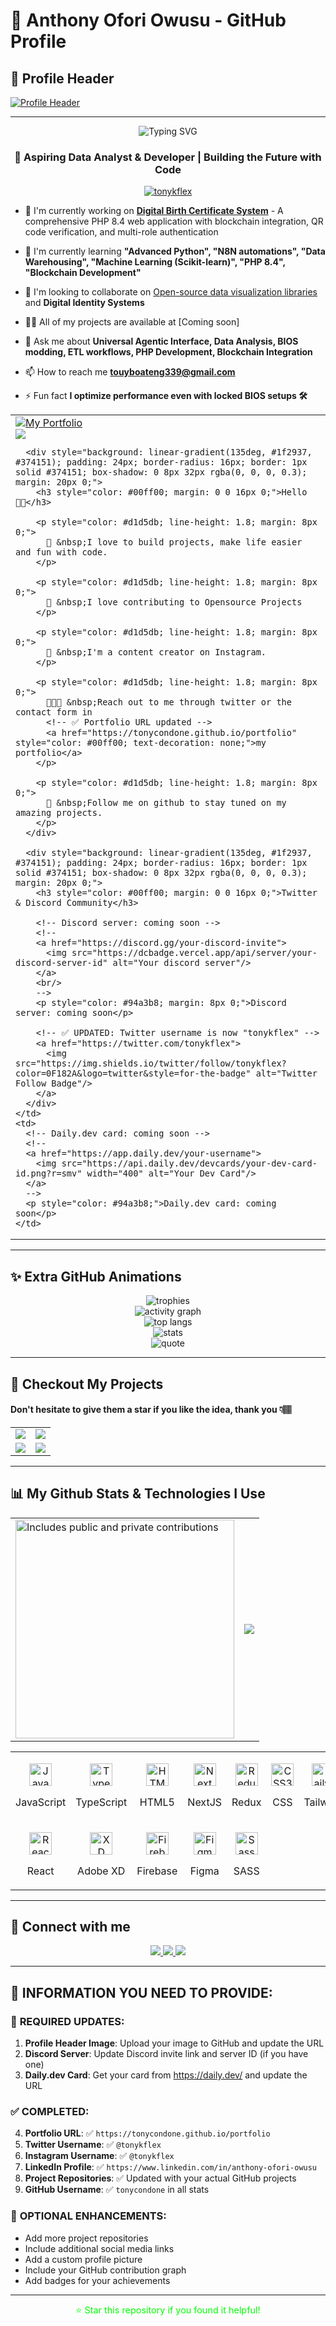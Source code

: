 # 🚀 Anthony Ofori Owusu - GitHub Profile

## 🎨 Profile Header
<!-- 🔴 REPLACE THIS: Upload your profile header image to GitHub and update the URL below -->
[![Profile Header](https://user-images.githubusercontent.com/78784850/223382595-206f2aef-9fc7-4782-a57c-f5e21fb9a120.jpg)](https://tonycondone.github.io/portfolio)

---

<div align="center">
  <img src="https://readme-typing-svg.herokuapp.com?font=Fira+Code&pause=1000&color=00FF00&center=true&vCenter=true&width=435&lines=Hi+%F0%9F%91%8B%2C+I'm+Anthony+Ofori+Owusu;Data+Analyst+%26+Developer;From+Ghana+%F0%9F%87%AC%F0%9F%87%AD;Always+Learning+%26+Building" alt="Typing SVG" />
</div>

<h3 align="center">🚀 Aspiring Data Analyst & Developer | Building the Future with Code</h3>
<p align="center"> <a href="https://twitter.com/tonykflex" target="blank"><img src="https://img.shields.io/twitter/follow/tonykflex?logo=twitter&style=for-the-badge" alt="tonykflex" /></a> </p>

- 🔭 I'm currently working on **[Digital Birth Certificate System](https://github.com/tonycondone/birth-certificate-system)** - A comprehensive PHP 8.4 web application with blockchain integration, QR code verification, and multi-role authentication

- 🌱 I'm currently learning **"Advanced Python", "N8N automations", "Data Warehousing", "Machine Learning (Scikit-learn)", "PHP 8.4", "Blockchain Development"**

- 👯 I'm looking to collaborate on [Open-source data visualization libraries](https://www.rawgraphs.io) and **Digital Identity Systems**

- 👨‍💻 All of my projects are available at [Coming soon]

- 💬 Ask me about **Universal Agentic Interface, Data Analysis, BIOS modding, ETL workflows, PHP Development, Blockchain Integration**

- 📫 How to reach me **touyboateng339@gmail.com**

- ⚡ Fun fact **I optimize performance even with locked BIOS setups 🛠️**

<table>
  <tr>
    <td valign="center">
      <!-- ✅ Portfolio URL updated -->
      <a href="https://tonycondone.github.io/portfolio">
        <img src="https://img.shields.io/badge/my_portfolio-000?style=for-the-badge&logo=ko-fi&logoColor=white" alt="My Portfolio"/>
      </a> 
      <br/>
      <!-- ✅ UPDATED: Username is now "tonycondone" -->
      <img src="https://komarev.com/ghpvc/?username=tonycondone&&style=flat-square" align="center" />
      
      <div style="background: linear-gradient(135deg, #1f2937, #374151); padding: 24px; border-radius: 16px; border: 1px solid #374151; box-shadow: 0 8px 32px rgba(0, 0, 0, 0.3); margin: 20px 0;">
        <h3 style="color: #00ff00; margin: 0 0 16px 0;">Hello 👋🏾</h3>
        
        <p style="color: #d1d5db; line-height: 1.8; margin: 8px 0;">
          👀 &nbsp;I love to build projects, make life easier and fun with code.
        </p>
        
        <p style="color: #d1d5db; line-height: 1.8; margin: 8px 0;">
          🚀 &nbsp;I love contributing to Opensource Projects
        </p>
        
        <p style="color: #d1d5db; line-height: 1.8; margin: 8px 0;">
          🙂 &nbsp;I'm a content creator on Instagram.
        </p>
        
        <p style="color: #d1d5db; line-height: 1.8; margin: 8px 0;">
          🧑🏽‍💻 &nbsp;Reach out to me through twitter or the contact form in 
          <!-- ✅ Portfolio URL updated -->
          <a href="https://tonycondone.github.io/portfolio" style="color: #00ff00; text-decoration: none;">my portfolio</a>
        </p>
        
        <p style="color: #d1d5db; line-height: 1.8; margin: 8px 0;">
          💞️ &nbsp;Follow me on github to stay tuned on my amazing projects.
        </p>
      </div>
      
      <div style="background: linear-gradient(135deg, #1f2937, #374151); padding: 24px; border-radius: 16px; border: 1px solid #374151; box-shadow: 0 8px 32px rgba(0, 0, 0, 0.3); margin: 20px 0;">
        <h3 style="color: #00ff00; margin: 0 0 16px 0;">Twitter & Discord Community</h3>
        
        <!-- Discord server: coming soon -->
        <!--
        <a href="https://discord.gg/your-discord-invite">
          <img src="https://dcbadge.vercel.app/api/server/your-discord-server-id" alt="Your discord server"/>
        </a>
        <br/>
        -->
        <p style="color: #94a3b8; margin: 8px 0;">Discord server: coming soon</p>
        
        <!-- ✅ UPDATED: Twitter username is now "tonykflex" -->
        <a href="https://twitter.com/tonykflex">
          <img src="https://img.shields.io/twitter/follow/tonykflex?color=0F182A&logo=twitter&style=for-the-badge" alt="Twitter Follow Badge"/>
        </a>
      </div>
    </td>
    <td>
      <!-- Daily.dev card: coming soon -->
      <!--
      <a href="https://app.daily.dev/your-username">
        <img src="https://api.daily.dev/devcards/your-dev-card-id.png?r=smv" width="400" alt="Your Dev Card"/>
      </a>
      -->
      <p style="color: #94a3b8;">Daily.dev card: coming soon</p>
    </td>
  </tr>
</table>

---

## ✨ Extra GitHub Animations

<div align="center">
  
  <!-- GitHub Trophies -->
  <img src="https://github-profile-trophy.vercel.app/?username=tonycondone&theme=algolia&no-frame=true&no-bg=true&margin-w=8" alt="trophies" />
  <br/>

  <!-- Activity Graph -->
  <img src="https://github-readme-activity-graph.vercel.app/graph?username=tonycondone&bg_color=0d1117&color=00ff00&line=00ff00&point=ffffff&area=true&hide_border=true" alt="activity graph" />
  <br/>

  <!-- Top Languages -->
  <img src="https://github-readme-stats.vercel.app/api/top-langs/?username=tonycondone&layout=compact&theme=radical&hide_border=true&bg_color=0d1117" alt="top langs" />
  <br/>

  <!-- Profile Stats -->
  <img src="https://github-readme-stats.vercel.app/api?username=tonycondone&show_icons=true&theme=radical&hide_border=true&bg_color=0d1117" alt="stats" />
  <br/>

  <!-- Dev Quote -->
  <img src="https://quotes-github-readme.vercel.app/api?type=horizontal&theme=radical" alt="quote" />
</div>

---

## 🚀 Checkout My Projects
#### Don't hesitate to give them a star if you like the idea, thank you 👇🏽

<!-- ✅ UPDATED: Now using your actual project repositories -->
<table align="center">
  <tr>
    <td>
      <a href="https://github.com/tonycondone/birth-certificate-system">
        <img src="https://github-readme-stats.vercel.app/api/pin/?username=tonycondone&repo=birth-certificate-system" />
      </a>
    </td>
    <td>
      <a href="https://github.com/tonycondone/saas-platform">
        <img src="https://github-readme-stats.vercel.app/api/pin/?username=tonycondone&repo=saas-platform" />
      </a>
    </td>
  </tr>
  <tr>
    <td>
      <a href="https://github.com/tonycondone/new-saas">
        <img src="https://github-readme-stats.vercel.app/api/pin/?username=tonycondone&repo=new-saas" />
      </a>
    </td>
    <td>
      <a href="https://github.com/tonycondone/enterprise-appdata-cleaner">
        <img src="https://github-readme-stats.vercel.app/api/pin/?username=tonycondone&repo=enterprise-appdata-cleaner" />
      </a>
    </td>
  </tr>
</table>

---

## 📊 My Github Stats & Technologies I Use

<table>
  <tr>
    <td>
      <!-- ✅ UPDATED: Username is now "tonycondone" -->
      <a href="https://www.github.com/tonycondone">
        <img src="https://api.vaunt.dev/v1/github/entities/tonycondone/contributions?format=svg&private=true" width="350" title="Includes public and private contributions" />
      </a>
    </td>
    <td>
      <!-- ✅ UPDATED: Username is now "tonycondone" -->
      <a href="https://www.github.com/tonycondone">
        <img src="https://nirzak-streak-stats.vercel.app/?user=tonycondone&stroke=ffffff&background=1d2a3a&ring=5BCDEC&fire=5BCDEC&currStreakNum=ffffff&currStreakLabel=5BCDEC&sideNums=ffffff&sideLabels=ffffff&dates=ffffff&hide_border=true" />
      </a>
    </td>
  </tr>
</table>

<!-- ✅ UPDATED: Now showing your actual technologies from your projects -->
<table>
  <tr>
    <td>
      <p align="center">
        <a href="https://developer.mozilla.org/en-US/docs/Web/JavaScript" target="blank" rel="noreferrer">
          <img src="https://raw.githubusercontent.com/danielcranney/readme-generator/main/public/icons/skills/javascript-colored.svg" width="36" height="36" alt="JavaScript" />
        </a>
        <p align="center">JavaScript</p>
      </p>
    </td>
    <td>           
      <p align="center">
        <a href="https://www.typescriptlang.org/" target="blank" rel="noreferrer">
          <img src="https://raw.githubusercontent.com/danielcranney/readme-generator/main/public/icons/skills/typescript-colored.svg" width="36" height="36" alt="TypeScript" />
        </a>
        <p align="center">TypeScript</p>
      </p>
    </td>
    <td>
      <p align="center">
        <a href="https://developer.mozilla.org/en-US/docs/Glossary/HTML5" target="blank" rel="noreferrer">
          <img src="https://raw.githubusercontent.com/danielcranney/readme-generator/main/public/icons/skills/html5-colored.svg" width="36" height="36" alt="HTML5" />
        </a>
        <p align="center">HTML5</p>
      </p>
    </td>
    <td>            
      <p align="center">
        <a href="https://nextjs.org/docs" target="blank" rel="noreferrer">
          <img src="https://raw.githubusercontent.com/danielcranney/readme-generator/main/public/icons/skills/nextjs-colored.svg" width="36" height="36" alt="NextJs" />
        </a>
        <p align="center">NextJS</p>
      </p>
    </td>
    <td>
      <p align="center">
        <a href="https://redux.js.org/" target="blank" rel="noreferrer">
          <img src="https://raw.githubusercontent.com/danielcranney/readme-generator/main/public/icons/skills/redux-colored.svg" width="36" height="36" alt="Redux" />
        </a>
        <p align="center">Redux</p>
      </p>
    </td>
    <td>
      <p align="center">
        <a href="https://www.w3.org/TR/CSS/#css" target="blank" rel="noreferrer">
          <img src="https://raw.githubusercontent.com/danielcranney/readme-generator/main/public/icons/skills/css3-colored.svg" width="36" height="36" alt="CSS3" />
        </a>
        <p align="center">CSS</p>
      </p>
    </td>
    <td>      
      <p align="center">
        <a href="https://tailwindcss.com/" target="blank" rel="noreferrer">
          <img src="https://raw.githubusercontent.com/danielcranney/readme-generator/main/public/icons/skills/tailwindcss-colored.svg" width="36" height="36" alt="TailwindCSS" />
        </a>
        <p align="center">Tailwind</p>
      </p>
    </td>
    <td>            
      <p align="center">
        <a href="https://nodejs.org/en/" target="blank" rel="noreferrer">
        <img src="https://raw.githubusercontent.com/danielcranney/readme-generator/main/public/icons/skills/nodejs-colored.svg" width="36" height="36" alt="NodeJS" />
        </a>
        <p align="center">NodeJS</p>
      </p>
    </td>
    <td>           
      <p align="center">
        <a href="https://expressjs.com/" target="blank" rel="noreferrer">
          <img src="https://raw.githubusercontent.com/danielcranney/readme-generator/main/public/icons/skills/express-colored.svg" width="36" height="36" alt="Express" />
        </a>
        <p align="center">ExpressJS</p>
      </p>
    </td>
    <td>             
      <p align="center">
        <a href="https://www.mongodb.com/" target="blank" rel="noreferrer">
          <img src="https://raw.githubusercontent.com/danielcranney/readme-generator/main/public/icons/skills/mongodb-colored.svg" width="36" height="36" alt="MongoDB" />
        </a>
        <p align="center">MongoDB</p>
      </p>
    </td>
    </tr>
    <tr>
    <td>
      <p align="center">
        <a href="https://reactjs.org/" target="blank" rel="noreferrer">
          <img src="https://raw.githubusercontent.com/danielcranney/readme-generator/main/public/icons/skills/react-colored.svg" width="36" height="36" alt="React" />
        </a>
        <p align="center">React</p>
      </p>
    </td>
    <td>           
      <p align="center">
        <a href="https://www.adobe.com/uk/products/xd.html" target="blank" rel="noreferrer">
          <img src="https://raw.githubusercontent.com/danielcranney/readme-generator/main/public/icons/skills/xd-colored.svg" width="36" height="36" alt="XD" />
        </a>
        <p align="center">Adobe XD</p>
      </p>
    </td>
    <td>
      <p align="center">
          <a href="https://firebase.google.com/" target="blank" rel="noreferrer">
          <img src="https://raw.githubusercontent.com/danielcranney/readme-generator/main/public/icons/skills/firebase-colored.svg" width="36" height="36" alt="Firebase" />
          </a>
        <p align="center">Firebase</p>
      </p>      
    </td>
    <td>
      <p align="center">
        <a href="https://www.figma.com/" target="blank" rel="noreferrer">
          <img src="https://raw.githubusercontent.com/danielcranney/readme-generator/main/public/icons/skills/figma-colored.svg" width="36" height="36" alt="Figma" />
        </a>
        <p align="center">Figma</p>
      </p>
    </td>
    <td>
      <p align="center">
        <a href="https://sass-lang.com/" target="blank" rel="noreferrer">
          <img src="https://raw.githubusercontent.com/danielcranney/readme-generator/main/public/icons/skills/sass-colored.svg" width="36" height="36" alt="Sass" />
        </a>
        <p align="center">SASS</p>
      </p>
    </td>
  </tr>
</table>

---

## 🌟 Connect with me

<!-- ✅ UPDATED: Now using your actual social media profiles -->
<p align="center">
  <a href="https://www.linkedin.com/in/anthony-ofori-owusu">
    <img src="https://img.icons8.com/fluent/48/000000/linkedin.png"/>
  </a>
  <a href="https://twitter.com/tonykflex">
    <img src="https://img.icons8.com/fluent/48/000000/twitter.png"/>
  </a>
  <a href="https://www.instagram.com/tonykflex">
    <img src="https://img.icons8.com/fluent/48/000000/instagram-new.png"/>
  </a>
</p>

---

## 📝 **INFORMATION YOU NEED TO PROVIDE:**

### 🔴 **REQUIRED UPDATES:**

1. **Profile Header Image**: Upload your image to GitHub and update the URL
2. **Discord Server**: Update Discord invite link and server ID (if you have one)
3. **Daily.dev Card**: Get your card from https://daily.dev/ and update the URL

### ✅ **COMPLETED:**

4. **Portfolio URL**: ✅ `https://tonycondone.github.io/portfolio`
5. **Twitter Username**: ✅ `@tonykflex` 
6. **Instagram Username**: ✅ `@tonykflex`
7. **LinkedIn Profile**: ✅ `https://www.linkedin.com/in/anthony-ofori-owusu`
8. **Project Repositories**: ✅ Updated with your actual GitHub projects
9. **GitHub Username**: ✅ `tonycondone` in all stats

### 🎯 **OPTIONAL ENHANCEMENTS:**

- Add more project repositories
- Include additional social media links
- Add a custom profile picture
- Include your GitHub contribution graph
- Add badges for your achievements

---

<div align="center">
  <p style="color: #00ff00; font-size: 0.9rem;">
    ⭐ Star this repository if you found it helpful!
  </p>
</div>